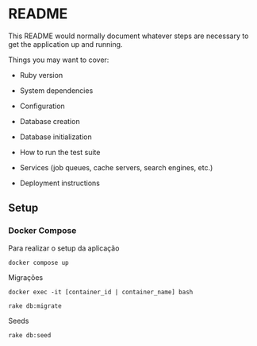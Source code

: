 # README

This README would normally document whatever steps are necessary to get the
application up and running.

Things you may want to cover:

* Ruby version

* System dependencies

* Configuration

* Database creation

* Database initialization

* How to run the test suite

* Services (job queues, cache servers, search engines, etc.)

* Deployment instructions

## Setup

### Docker Compose

Para realizar o setup da aplicação

    docker compose up

Migrações

    docker exec -it [container_id | container_name] bash

    rake db:migrate

Seeds

    rake db:seed
